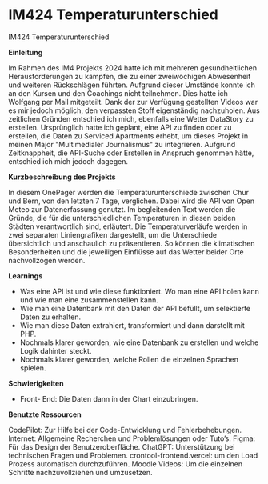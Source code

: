 # IM424 Temperaturunterschied
 IM424 Temperaturunterschied

**Einleitung**

Im Rahmen des IM4 Projekts 2024 hatte ich mit mehreren gesundheitlichen Herausforderungen zu kämpfen, die zu einer zweiwöchigen Abwesenheit und weiteren Rückschlägen führten. Aufgrund dieser Umstände konnte ich an den Kursen und den Coachings nicht teilnehmen. Dies hatte ich Wolfgang per Mail mitgeteilt. Dank der zur Verfügung gestellten Videos war es mir jedoch möglich, den verpassten Stoff eigenständig nachzuholen. 
Aus zeitlichen Gründen entschied ich mich, ebenfalls eine Wetter DataStory zu erstellen. Ursprünglich hatte ich geplant, eine API zu finden oder zu erstellen, die Daten zu Serviced Apartments erhebt, um dieses Projekt in meinen Major "Multimedialer Journalismus" zu integrieren. Aufgrund Zeitknappheit, die API-Suche oder Erstellen in Anspruch genommen hätte, entschied ich mich jedoch dagegen. 

**Kurzbeschreibung des Projekts**

In diesem OnePager werden die Temperaturunterschiede zwischen Chur und Bern, von den letzten 7 Tage, verglichen. Dabei wird die API von Open Meteo zur Datenerfassung genutzt. Im begleitenden Text werden die Gründe, die für die unterschiedlichen Temperaturen in diesen beiden Städten verantwortlich sind, erläutert. Die Temperaturverläufe werden in zwei separaten Liniengrafiken dargestellt, um die Unterschiede übersichtlich und anschaulich zu präsentieren. So können die klimatischen Besonderheiten und die jeweiligen Einflüsse auf das Wetter beider Orte nachvollzogen werden.

**Learnings**

- Was eine API ist und wie diese funktioniert. Wo man eine API holen kann und wie man eine zusammenstellen kann. 
- Wie man eine Datenbank mit den Daten der API befüllt, um selektierte Daten zu erhalten. 
- Wie man diese Daten extrahiert, transformiert und dann darstellt mit PHP. 
- Nochmals klarer geworden, wie eine Datenbank zu erstellen und welche Logik dahinter steckt.
- Nochmals klarer geworden, welche Rollen die einzelnen Sprachen spielen. 

**Schwierigkeiten**
- Front- End: Die Daten dann in der Chart einzubringen. 

**Benutzte Ressourcen**

CodePilot: Zur Hilfe bei der Code-Entwicklung und Fehlerbehebungen.
Internet: Allgemeine Recherchen und Problemlösungen oder Tuto’s.
Figma: Für das Design der Benutzeroberfläche.
ChatGPT: Unterstützung bei technischen Fragen und Problemen.
crontool-frontend.vercel: um den Load Prozess automatisch durchzuführen. 
Moodle Videos: Um die einzelnen Schritte nachzuvollziehen und umzusetzen. 
